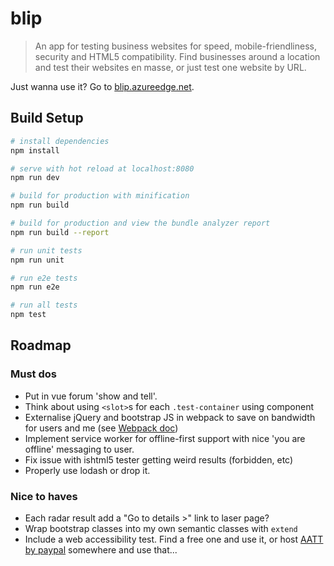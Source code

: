 # blip

> An app for testing business websites for speed, mobile-friendliness, security and HTML5 compatibility. Find businesses around a location and test their websites en masse, or just test one website by URL.

Just wanna use it? Go to [blip.azureedge.net](https://blip.azureedge.net).

## Build Setup

``` bash
# install dependencies
npm install

# serve with hot reload at localhost:8080
npm run dev

# build for production with minification
npm run build

# build for production and view the bundle analyzer report
npm run build --report

# run unit tests
npm run unit

# run e2e tests
npm run e2e

# run all tests
npm test
```

## Roadmap

### Must dos

- Put in vue forum 'show and tell'.
- Think about using `<slot>`s for each `.test-container` using component
- Externalise jQuery and bootstrap JS in webpack to save on bandwidth for users and me (see [Webpack doc](https://webpack.github.io/docs/library-and-externals.html))
- Implement service worker for offline-first support with nice 'you are offline' messaging to user.
- Fix issue with ishtml5 tester getting weird results (forbidden, etc)
- Properly use lodash or drop it.


### Nice to haves

- Each radar result add a "Go to details >" link to laser page?
- Wrap bootstrap classes into my own semantic classes with `extend`
- Include a web accessibility test. Find a free one and use it, or host [AATT by paypal](https://github.com/paypal/AATT) somewhere and use that...
